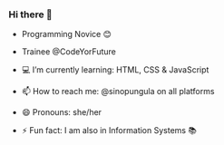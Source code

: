 ### Hi there 👋

- Programming Novice :blush:
- Trainee @CodeYorFuture
- :computer: I’m currently learning: HTML, CSS & JavaScript

- 📫 How to reach me: 
@sinopungula on all platforms
- 😄 Pronouns: she/her

- ⚡ Fun fact: I am also in Information Systems :books:

